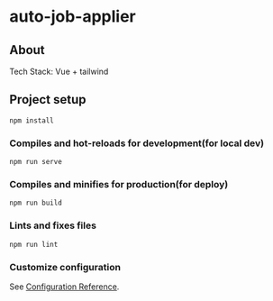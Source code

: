 # auto-job-applier

## About

Tech Stack: Vue + tailwind

## Project setup

```
npm install
```

### Compiles and hot-reloads for development(for local dev)

```
npm run serve
```

### Compiles and minifies for production(for deploy)

```
npm run build
```

### Lints and fixes files

```
npm run lint
```

### Customize configuration

See [Configuration Reference](https://cli.vuejs.org/config/).
